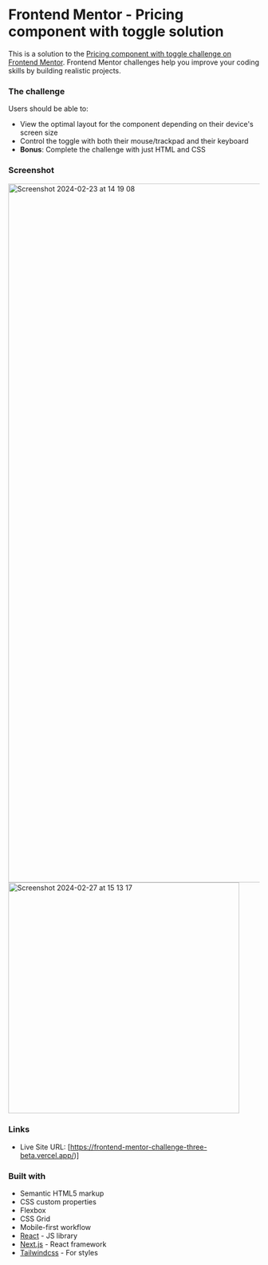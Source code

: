 # Frontend Mentor - Pricing component with toggle solution

This is a solution to the [Pricing component with toggle challenge on Frontend Mentor](https://www.frontendmentor.io/challenges/pricing-component-with-toggle-8vPwRMIC). Frontend Mentor challenges help you improve your coding skills by building realistic projects. 



### The challenge

Users should be able to:

- View the optimal layout for the component depending on their device's screen size
- Control the toggle with both their mouse/trackpad and their keyboard
- **Bonus**: Complete the challenge with just HTML and CSS

### Screenshot
<img width="1402" alt="Screenshot 2024-02-23 at 14 19 08" src="https://github.com/user-attachments/assets/1ca71c67-f34e-415a-a836-43439f84363f">
<img width="463" alt="Screenshot 2024-02-27 at 15 13 17" src="https://github.com/user-attachments/assets/15d2e710-7b8e-444d-871a-f375d3eb9f32">







### Links

- Live Site URL: [https://frontend-mentor-challenge-three-beta.vercel.app/)]



### Built with

- Semantic HTML5 markup
- CSS custom properties
- Flexbox
- CSS Grid
- Mobile-first workflow
- [React](https://reactjs.org/) - JS library
- [Next.js](https://nextjs.org/) - React framework
- [Tailwindcss](https://tailwindcss.com/) - For styles

